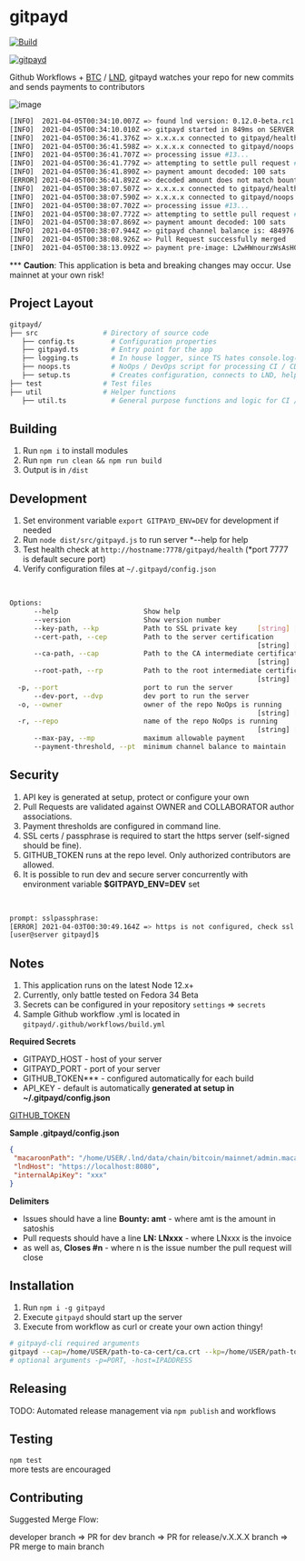 # gitpayd

[![Build](https://github.com/reemuru/gitpayd/actions/workflows/build.yml/badge.svg)](https://github.com/reemuru/gitpayd/actions/workflows/build.yml)

[![gitpayd](https://snyk.io/advisor/npm-package/gitpayd/badge.svg)](https://snyk.io/advisor/npm-package/gitpayd)

Github Workflows + [BTC](https://bitcoin.org/en/bitcoin-core) / [LND](https://github.com/lightningnetwork/lnd), gitpayd watches your repo for new commits and sends payments to contributors

![image](https://user-images.githubusercontent.com/13033037/113526005-2262f900-9586-11eb-99d2-93ec47c03ded.png)


```bash
[INFO]  2021-04-05T00:34:10.007Z => found lnd version: 0.12.0-beta.rc1 
[INFO]  2021-04-05T00:34:10.010Z => gitpayd started in 849ms on SERVER:7777
[INFO]  2021-04-05T00:36:41.376Z => x.x.x.x connected to gitpayd/health
[INFO]  2021-04-05T00:36:41.598Z => x.x.x.x connected to gitpayd/noops
[INFO]  2021-04-05T00:36:41.707Z => processing issue #13...
[INFO]  2021-04-05T00:36:41.779Z => attempting to settle pull request #14 for 150 sats
[INFO]  2021-04-05T00:36:41.890Z => payment amount decoded: 100 sats
[ERROR] 2021-04-05T00:36:41.892Z => decoded amount does not match bounty!
[INFO]  2021-04-05T00:38:07.507Z => x.x.x.x connected to gitpayd/health
[INFO]  2021-04-05T00:38:07.590Z => x.x.x.x connected to gitpayd/noops
[INFO]  2021-04-05T00:38:07.702Z => processing issue #13...
[INFO]  2021-04-05T00:38:07.772Z => attempting to settle pull request #14 for 100 sats
[INFO]  2021-04-05T00:38:07.869Z => payment amount decoded: 100 sats
[INFO]  2021-04-05T00:38:07.944Z => gitpayd channel balance is: 484976 sats
[INFO]  2021-04-05T00:38:08.926Z => Pull Request successfully merged
[INFO]  2021-04-05T00:38:13.092Z => payment pre-image: L2wHWnourzWsAsH0F3f2GKxDYilTUzNEavdhk6MKqF8=

```
*** <b>Caution</b>: This application is beta and breaking changes may occur. Use mainnet at your own risk!

## Project Layout

```bash
gitpayd/
├── src                # Directory of source code
   ├── config.ts         # Configuration properties
   ├── gitpayd.ts        # Entry point for the app
   ├── logging.ts        # In house logger, since TS hates console.log()
   ├── noops.ts          # NoOps / DevOps script for processing CI / CD payments
   ├── setup.ts          # Creates configuration, connects to LND, helper functions, etc.
├── test               # Test files
├── util               # Helper functions
   ├── util.ts           # General purpose functions and logic for CI / CD
```

## Building

1. Run `npm i` to install modules
2. Run `npm run clean && npm run build`
3. Output is in `/dist`

## Development

1. Set environment variable `export GITPAYD_ENV=DEV` for development if needed
2. Run `node dist/src/gitpayd.js` to run server *--help for help 
3. Test health check at `http://hostname:7778/gitpayd/health` (*port 7777 is default secure port)
4. Verify configuration files at `~/.gitpayd/config.json`
<br/>

```bash
Options:
      --help                     Show help                             [boolean]
      --version                  Show version number                   [boolean]
      --key-path, --kp           Path to SSL private key     [string] [required]
      --cert-path, --cep         Path to the server certification
                                                             [string] [required]
      --ca-path, --cap           Path to the CA intermediate certification
                                                             [string] [required]
      --root-path, --rp          Path to the root intermediate certification
                                                             [string] [required]
  -p, --port                     port to run the server                 [number]
      --dev-port, --dvp          dev port to run the server             [number]
  -o, --owner                    owner of the repo NoOps is running
                                                             [string] [required]
  -r, --repo                     name of the repo NoOps is running
                                                             [string] [required]
      --max-pay, --mp            maximum allowable payment              [string]
      --payment-threshold, --pt  minimum channel balance to maintain    [string]

```
## Security

1. API key is generated at setup, protect or configure your own
2. Pull Requests are validated against OWNER and COLLABORATOR author associations.
3. Payment thresholds are configured in command line.
4. SSL certs / passphrase is required to start the https server (self-signed should be fine).
5. GITHUB_TOKEN runs at the repo level. Only authorized contributors are allowed.
6. It is possible to run dev and secure server concurrently with environment variable
   <b>$GITPAYD_ENV=DEV</b> set
<br/>

```bash
prompt: sslpassphrase:  
[ERROR] 2021-04-03T00:30:49.164Z => https is not configured, check ssl certs location or passphrase
[user@server gitpayd]$ 
```

## Notes
1. This application runs on the latest Node 12.x+
2. Currently, only battle tested on Fedora 34 Beta
4. Secrets can be configured in your repository `settings` => `secrets`
5. Sample Github workflow .yml is located in `gitpayd/.github/workflows/build.yml`

<b>Required Secrets</b>
<ul>
<li>GITPAYD_HOST - host of your server
<li>GITPAYD_PORT - port of your server
<li>GITHUB_TOKEN*** - configured automatically for each build
<li>API_KEY - default is automatically <b>generated at setup in ~/.gitpayd/config.json</b>
</ul>

[GITHUB_TOKEN](https://docs.github.com/en/actions/reference/authentication-in-a-workflow)

<b>Sample .gitpayd/config.json</b>

```json 
{
 "macaroonPath": "/home/USER/.lnd/data/chain/bitcoin/mainnet/admin.macaroon",
 "lndHost": "https://localhost:8080",
 "internalApiKey": "xxx"
}
```

<b>Delimiters</b>
<ul>
<li> Issues should have a line <b>Bounty: amt</b> - where amt is the amount in satoshis
<li> Pull requests should have a line <b>LN: LNxxx</b> - where LNxxx is the invoice 
<li> as well as, <b>Closes #n</b> - where n is the issue number the pull request will close
</ul>

## Installation

1. Run `npm i -g gitpayd`
2. Execute `gitpayd` should start up the server
3. Execute from workflow as curl or create your own action thingy!

```bash
# gitpayd-cli required arguments
gitpayd --cap=/home/USER/path-to-ca-cert/ca.crt --kp=/home/USER/path-to-private-key/PRIVATEKEY.key --cep=/home/USER/path-server-cert/server.crt --rp=/home/USER/path-to-root-cert/root.crt --o=owner -r=repo
# optional arguments -p=PORT, -host=IPADDRESS
```

## Releasing

TODO: Automated release management via `npm publish` and workflows

## Testing

`npm test`
<br/>
more tests are encouraged

## Contributing
Suggested Merge Flow:

developer branch => PR for dev branch => PR for release/v.X.X.X branch => PR merge to main branch
